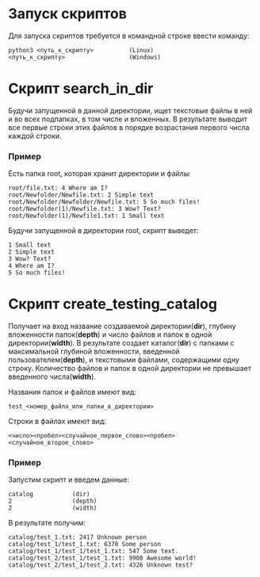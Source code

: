 # Запуск скриптов
  Для запуска скриптов требуется в командной строке ввести команду:
  ```
  python3 <путь_к_скрипту>          (Linux)
  <путь_к_скрипту>                  (Windows)
  ```
# Скрипт search_in_dir
  Будучи запущенной в данной директории, ищет текстовые файлы в ней и во всех подпапках, в том числе и вложенных. В результате выводит все первые строки этих файлов в порядке возрастания первого числа каждой строки.
  
### Пример
  Есть папка root, которая хранит директории и файлы:
  ```
  root/file.txt: 4 Where am I?
  root/Newfolder/Newfile.txt: 2 Simple text
  root/Newfolder/Newfolder/Newfile.txt: 5 So much files!
  root/Newfolder(1)/Newfile.txt: 3 Wow? Text?
  root/Newfolder(1)/Newfile1.txt: 1 Small text
  ```
  Будучи запущенной в директории root, скрипт выведет:
  ```
  1 Small text
  2 Simple text
  3 Wow? Text?
  4 Where am I?
  5 So much files!
  ```
# Скрипт create_testing_catalog
  Получает на вход название создаваемой директории(**dir**), глубину вложенности папок(**depth**) и число файлов и папок в одной директории(**width**). В результате создает каталог(**dir**) с папками с максимальной глубиной вложенности, введенной пользователем(**depth**), и текстовыми файлами, содержащими одну строку. Количество файлов и папок в одной директории не превышает введенного числа(**width**).
  
  Названия папок и файлов имеют вид:
  ```
  test_<номер_файла_или_папки_в_директории>
  ```
  Строки в файлах имеют вид:
  ```
  <число><пробел><случайное_первое_слово><пробел><случайное_второе_слово>
  ```
### Пример
  Запустим скрипт и введем данные:
  ```
  catalog           (dir)
  2                 (depth)
  2                 (width)
  ```
  В результате получим:
  ```
  catalog/test_1.txt: 2417 Unknown person
  catalog/test_1/test_1.txt: 6378 Some person
  catalog/test_1/test_1/test_1.txt: 547 Some text.
  catalog/test_2/test_1/test_1.txt: 9908 Awesome world!
  catalog/test_2/test_1/test_2.txt: 4326 Unknown test?
  ```
